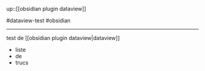 up::[[obsidian plugin dataview]] 


#dataview-test #obsidian

---
test de [[obsidian plugin dataview|dataview]]

 - liste
 - de
 - trucs
